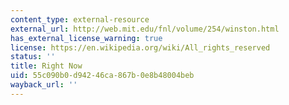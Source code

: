 ```yaml
---
content_type: external-resource
external_url: http://web.mit.edu/fnl/volume/254/winston.html
has_external_license_warning: true
license: https://en.wikipedia.org/wiki/All_rights_reserved
status: ''
title: Right Now
uid: 55c090b0-d942-46ca-867b-0e8b48004beb
wayback_url: ''
---
```

